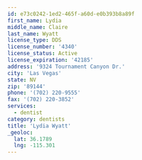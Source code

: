 ```yaml
---
id: e73c0242-1ed2-465f-a60d-e0b393b8a89f
first_name: Lydia
middle_name: Claire
last_name: Wyatt
license_type: DDS
license_number: '4340'
license_status: Active
license_expiration: '42185'
address: '9324 Tournament Canyon Dr.'
city: 'Las Vegas'
state: NV
zip: '89144'
phone: '(702) 220-9555'
fax: '(702) 220-3852'
services:
  - dentist
category: dentists
title: 'Lydia Wyatt'
_geoloc:
  lat: 36.1789
  lng: -115.301
---
```


